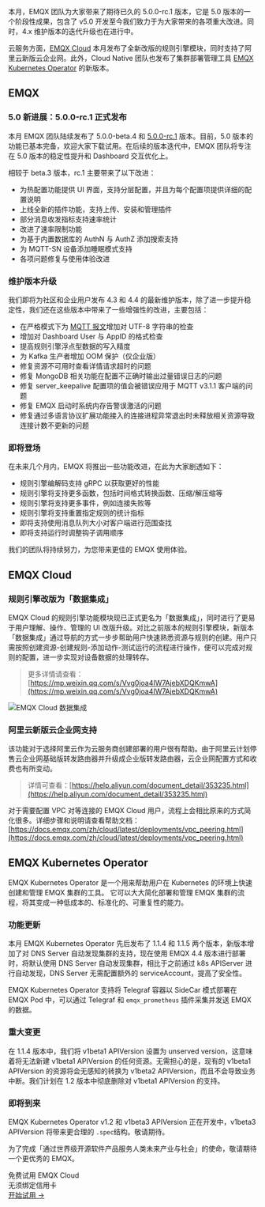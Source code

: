 本月，EMQX 团队为大家带来了期待已久的 5.0.0-rc.1 版本，它是 5.0 版本的一个阶段性成果，包含了 v5.0 开发至今我们致力于为大家带来的各项重大改进。同时，4.x 维护版本的迭代升级也在进行中。

云服务方面，[EMQX Cloud](https://www.emqx.com/zh/cloud) 本月发布了全新改版的规则引擎模块，同时支持了阿里云新版云企业网。此外，Cloud Native 团队也发布了集群部署管理工具 [EMQX Kubernetes Operator](https://www.emqx.com/zh/emqx-kubernetes-operator) 的新版本。

## EMQX

### 5.0 新进展：5.0.0-rc.1 正式发布

本月 EMQX 团队陆续发布了 5.0.0-beta.4 和 [5.0.0-rc.1](https://github.com/emqx/emqx/releases/tag/v5.0.0-rc.1) 版本。目前，5.0 版本的功能已基本完备，欢迎大家下载试用。在后续的版本迭代中，EMQX 团队将专注在 5.0 版本的稳定性提升和 Dashboard 交互优化上。

相较于 beta.3 版本，rc.1 主要带来了以下改进：

- 为热配置功能提供 UI 界面，支持分层配置，并且为每个配置项提供详细的配置说明
- 上线全新的插件功能，支持上传、安装和管理插件
- 部分消息收发指标支持速率统计
- 改进了速率限制功能
- 为基于内置数据库的 AuthN 与 AuthZ 添加搜索支持
- 为 MQTT-SN 设备添加睡眠模式支持
- 各项问题修复与使用体验改进

### 维护版本升级

我们即将为社区和企业用户发布 4.3 和 4.4 的最新维护版本，除了进一步提升稳定性，我们还在这些版本中带来了一些增强性的改进，主要包括：

- 在严格模式下为 [MQTT 报文](https://www.emqx.com/zh/blog/introduction-to-mqtt-control-packets)增加对 UTF-8 字符串的检查
- 增加对 Dashboard User 与 AppID 的格式检查
- 提高规则引擎浮点型数据的写入精度
- 为 Kafka 生产者增加 OOM 保护（仅企业版）
- 修复资源不可用时查看详情请求超时的问题
- 修复 MongoDB 相关功能在配置不正确时输出过量错误日志的问题
- 修复 server_keepalive 配置项的值会被错误应用于 MQTT v3.1.1 客户端的问题
- 修复 EMQX 启动时系统内存告警误激活的问题
- 修复通过多语言协议扩展功能接入的连接进程异常退出时未释放相关资源导致连接计数不更新的问题

### 即将登场

在未来几个月内，EMQX 将推出一些功能改进，在此为大家剧透如下：

- 规则引擎编解码支持 gRPC 以获取更好的性能
- 规则引擎将支持更多函数，包括时间格式转换函数、压缩/解压缩等
- 规则引擎将支持更多事件，例如连接失败等
- 规则引擎将支持重置指定规则的统计指标
- 即将支持使用消息队列大小对客户端进行范围查找
- 即将支持运行时调整钩子调用顺序

我们的团队将持续努力，为您带来更佳的 EMQX 使用体验。

## EMQX Cloud

### 规则引擎改版为「数据集成」

EMQX Cloud 的规则引擎功能模块现已正式更名为「数据集成」，同时进行了更易于用户理解、操作、管理的 UI 改版升级。对比之前版本的规则引擎模块，新版本「数据集成」通过导航的方式一步步帮助用户快速熟悉资源与规则的创建。用户只需按照创建资源-创建规则-添加动作-测试运行的流程进行操作，便可以完成对规则的配置，进一步实现对设备数据的处理转存。

> 更多详情请查看： [https://mp.weixin.qq.com/s/Vvg0joa4IW7AjebXDQKmwA](https://mp.weixin.qq.com/s/Vvg0joa4IW7AjebXDQKmwA) 

![EMQX Cloud 数据集成](https://assets.emqx.com/images/633495d451db95a655412868be321e12.png)

### 阿里云新版云企业网支持

该功能对于选择阿里云作为云服务商创建部署的用户很有帮助。由于阿里云计划停售云企业网基础版转发路由器并升级成企业版转发路由器，云企业网配置方式和收费也有所变动。

> 详情可查看：[https://help.aliyun.com/document_detail/353235.html](https://help.aliyun.com/document_detail/353235.html) 

对于需要配置 VPC 对等连接的 EMQX Cloud 用户，流程上会相比原来的方式简化很多。详细步骤和说明请查看帮助文档： [https://docs.emqx.com/zh/cloud/latest/deployments/vpc_peering.html](https://docs.emqx.com/zh/cloud/latest/deployments/vpc_peering.html)

## EMQX Kubernetes Operator

EMQX Kubernetes Operator 是一个用来帮助用户在 Kubernetes 的环境上快速创建和管理 EMQX 集群的工具。 它可以大大简化部署和管理 EMQX 集群的流程，将其变成一种低成本的、标准化的、可重复性的能力。

### 功能更新

本月 EMQX Kubernetes Operator 先后发布了 1.1.4 和 1.1.5 两个版本，新版本增加了对 DNS Server 自动发现集群的支持，现在使用 EMQX 4.4 版本进行部署时，将默认使用 DNS Server 自动发现集群，相比于之前通过 k8s APIServer 进行自动发现，DNS Server 无需配置额外的 serviceAccount，提高了安全性。

EMQX Kubernetes Operator 支持将 Telegraf 容器以 SideCar 模式部署在 EMQX Pod 中，可以通过 Telegraf 和 `emqx_prometheus` 插件采集并发送 EMQX 的数据。

### 重大变更

在 1.1.4 版本中，我们将 v1beta1 APIVersion 设置为 unserved version，这意味着将无法新建 v1beta1 APIVersion 的任何资源。无需担心的是，现有的 v1beta1 APIVersion 的资源将会无感知的转换为 v1beta2 APIVersion，而且不会导致业务中断。我们计划在 1.2 版本中彻底删除对 v1beta1 APIVersion 的支持。

### 即将到来

EMQX Kubernetes Operator v1.2 和 v1beta3 APIVersion 正在开发中，v1beta3 APIVersion 将带来更合理的 `.spec`结构。敬请期待。

 

为了完成「通过世界级开源软件产品服务人类未来产业与社会」的使命，敬请期待一个更优秀的 EMQX。



<section class="promotion">
    <div>
        免费试用 EMQX Cloud
        <div class="is-size-14 is-text-normal has-text-weight-normal">无须绑定信用卡</div>
    </div>
    <a href="https://accounts-zh.emqx.com/signup?continue=https://cloud.emqx.com/console/deployments/0?oper=new" class="button is-gradient px-5">开始试用 →</a >
</section>
